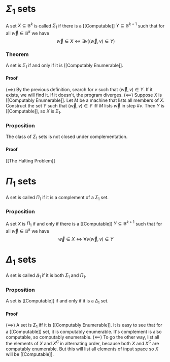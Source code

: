 # $\Sigma_{1}$ sets
A set $X\subseteq \mathbb{B}^{k}$ is called $\Sigma_{1}$ if there is a [[Computable]] $Y\subseteq \mathbb{B}^{k+1}$ such that for all $\vec{w}\in \mathbb{B}^{k}$ we have
$$
\vec{w}\in X\iff \exists v((\vec{w},v)\in Y)
$$
### Theorem
A set is $\Sigma_{1}$ if and only if it is [[Computably Enumerable]].
#### Proof
$(\implies)$ By the previous definition, search for $v$ such that $(\vec{w},v)\in Y$. If it exists, we will find it. If it doesn't, the program diverges. 
$(\impliedby)$ Suppose $X$ is [[Computably Enumerable]]. Let $M$ be a machine that lists all members of $X$. Construct the set $Y$ such that $(\vec{w},v)\in Y$ iff $M$ lists $\vec{w}$ in step $\# v$. Then $Y$ is [[Computable]], so $X$ is $\Sigma_{1}$.
### Proposition
The class of $\Sigma_{1}$ sets is not closed under complementation.
#### Proof
[[The Halting Problem]]
# $\Pi_{1}$ sets
A set is called $\Pi_{1}$ if it is a complement of a $\Sigma_{1}$ set.
### Proposition
A set $X$ is $\Pi_{1}$ if and only if there is a [[Computable]] $Y\subseteq \mathbb{B}^{k+1}$ such that for all $\vec{w}\in \mathbb{B}^{k}$ we have
$$
\vec{w}\in X\iff \forall v(\vec{w},v) \in Y
$$
# $\Delta_{1}$ sets
A set is called $\Delta_{1}$ if it is both $\Sigma_{1}$ and $\Pi_{1}$.
### Proposition
A set is [[Computable]] if and only if it is a $\Delta_{1}$ set.
#### Proof
$(\implies)$ A set is $\Sigma_{1}$ iff it is [[Computably Enumerable]]. It is easy to see that for a [[Computable]] set, it is computably enumerable. It's complement is also computable, so computably enumerable. 
$(\impliedby)$ To go the other way, list all the elements of $X$ and $X^{C}$ in alternating order, because both $X$ and $X^{C}$ are computably enumerable. But this will list all elements of input space so $X$ will be [[Computable]].